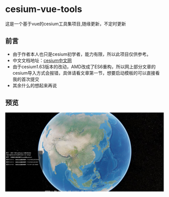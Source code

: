 # cesium-vue-tools
这是一个基于vue的cesium工具集项目,随缘更新，不定时更新

## 前言
 - 由于作者本人也只是cesium初学者，能力有限，所以此项目仅供参考。
 - 中文文档地址：[cesium中文网](http://cesium.xin/cesium/cn/Documentation1.62/Globe.html)
 - 由于cesium1.63版本的改动，AMD改成了ES6重构，所以网上部分文章的cesium导入方式会报错，具体请看文章第一节，想要启动模板的可以直接看我的首次提交
 - 其余什么的想起来再说

## 预览

![图片在github上，加载不出来试试科学上网](https://raw.githubusercontent.com/Couy69/assets/master/Snipaste_2021-06-02_16-47-48.jpg)